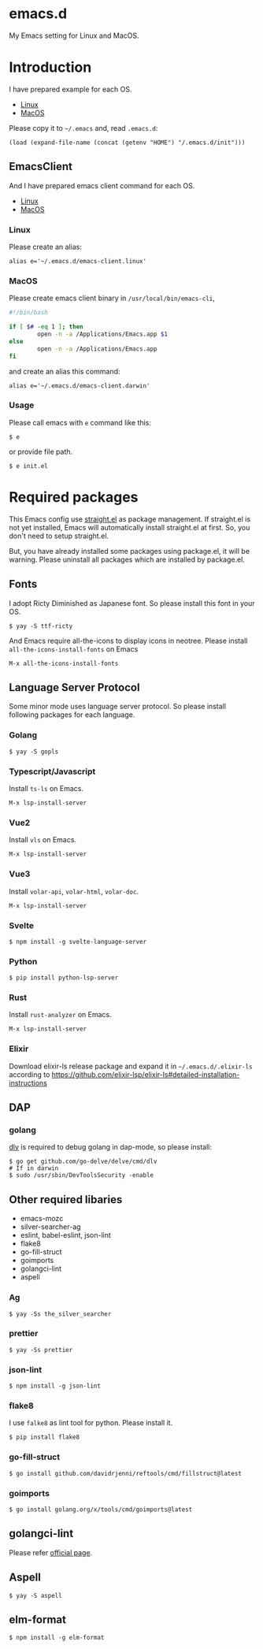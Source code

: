 # emacs.d
My Emacs setting for Linux and MacOS.

# Introduction

I have prepared example for each OS.

- [Linux](emacs.linux)
- [MacOS](emacs.darwin)

Please copy it to `~/.emacs` and, read `.emacs.d`:


```elisp
(load (expand-file-name (concat (getenv "HOME") "/.emacs.d/init")))
```

## EmacsClient

And I have prepared emacs client command for each OS.

- [Linux](emacs-client.linux)
- [MacOS](emacs-client.darwin)

### Linux
Please create an alias:

```
alias e='~/.emacs.d/emacs-client.linux'
```

### MacOS
Please create emacs client binary in `/usr/local/bin/emacs-cli`,

```bash
#!/bin/bash

if [ $# -eq 1 ]; then
        open -n -a /Applications/Emacs.app $1
else
        open -n -a /Applications/Emacs.app
fi
```

and create an alias this command:

```
alias e='~/.emacs.d/emacs-client.darwin'
```

### Usage
Please call emacs with `e` command like this:

```
$ e
```

or provide file path.

```
$ e init.el
```


# Required packages

This Emacs config use [straight.el](https://github.com/radian-software/straight.el) as package management.
If straight.el is not yet installed, Emacs will automatically install straight.el at first.
So, you don't need to setup straight.el.


But, you have already installed some packages using package.el, it will be warning.
Please uninstall all packages which are installed by package.el.
## Fonts

I adopt Ricty Diminished as Japanese font.
So please install this font in your OS.


```
$ yay -S ttf-ricty
```


And Emacs require all-the-icons to display icons in neotree.
Please install `all-the-icons-install-fonts` on Emacs

```
M-x all-the-icons-install-fonts
```

## Language Server Protocol
Some minor mode uses language server protocol. So please install following packages for each language.

### Golang

```
$ yay -S gopls
```

### Typescript/Javascript
Install `ts-ls` on Emacs.

```
M-x lsp-install-server
```

### Vue2
Install `vls` on Emacs.

```
M-x lsp-install-server
```

### Vue3
Install `volar-api`, `volar-html`, `volar-doc`.

```
M-x lsp-install-server
```

### Svelte
```
$ npm install -g svelte-language-server
```

### Python

```
$ pip install python-lsp-server
```


### Rust

Install `rust-analyzer` on Emacs.

```
M-x lsp-install-server
```


### Elixir

Download elixir-ls release package and expand it in `~/.emacs.d/.elixir-ls` according to https://github.com/elixir-lsp/elixir-ls#detailed-installation-instructions


## DAP
### golang
[dlv](https://github.com/go-delve/delve) is required to debug golang in dap-mode, so please install:

```
$ go get github.com/go-delve/delve/cmd/dlv
# If in darwin
$ sudo /usr/sbin/DevToolsSecurity -enable
```

## Other required libaries
- emacs-mozc
- silver-searcher-ag
- eslint, babel-eslint, json-lint
- flake8
- go-fill-struct
- goimports
- golangci-lint
- aspell

### Ag

```
$ yay -Ss the_silver_searcher
```

### prettier

```
$ yay -Ss prettier
```

### json-lint

```
$ npm install -g json-lint
```

### flake8

I use `falke8` as lint tool for python. Please install it.

```
$ pip install flake8
```

### go-fill-struct
```
$ go install github.com/davidrjenni/reftools/cmd/fillstruct@latest
```

### goimports
```
$ go install golang.org/x/tools/cmd/goimports@latest
```

## golangci-lint
Please refer [official page](https://github.com/golangci/golangci-lint).


## Aspell
```
$ yay -S aspell
```

## elm-format
```
$ npm install -g elm-format
```
